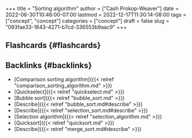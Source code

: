 +++
title = "Sorting algorithm"
author = ["Cash Prokop-Weaver"]
date = 2022-06-30T10:46:00-07:00
lastmod = 2022-12-17T11:30:14-08:00
tags = ["concept", "concept"]
categories = ["concept"]
draft = false
slug = "093fae33-1843-4271-b7cd-336553b9aac9"
+++

## Flashcards {#flashcards}


## Backlinks {#backlinks}

-   [Comparison sorting algorithm]({{< relref "comparison_sorting_algorithm.md" >}})
-   [Quickselect]({{< relref "quickselect.md" >}})
-   [Bubble sort]({{< relref "bubble_sort.md" >}})
-   [Describe]({{< relref "bubble_sort.md#describe" >}})
-   [Describe]({{< relref "selection_sort.md#describe" >}})
-   [Selection algorithm]({{< relref "selection_algorithm.md" >}})
-   [Quicksort]({{< relref "quicksort.md" >}})
-   [Describe]({{< relref "merge_sort.md#describe" >}})
